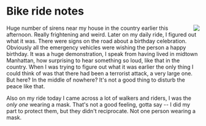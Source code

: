# Bike ride notes
<img src="http://scripting.com/images/2020/05/16/bike.png" border="0" align="right">Huge number of sirens near my house in the country earlier this afternoon. Really frightening and weird. Later on my daily ride, I figured out what it was. There were signs on the road about a birthday celebration. Obviously all the emergency vehicles were wishing the person a happy birthday. It was a huge demonstration, I speak from having lived in midtown Manhattan, how surprising to hear something so loud, like that in the country. When I was trying to figure out what it was earlier the only thing I could think of was that there had been a terrorist attack, a very large one. But here? In the middle of nowhere? It's not a good thing to disturb the peace like that.

Also on my ride today I came across a lot of walkers and riders, I was the <i>only one</i> wearing a mask. That's not a good feeling, gotta say -- I did my part to protect them, but they didn't reciprocate. Not one person wearing a mask.

